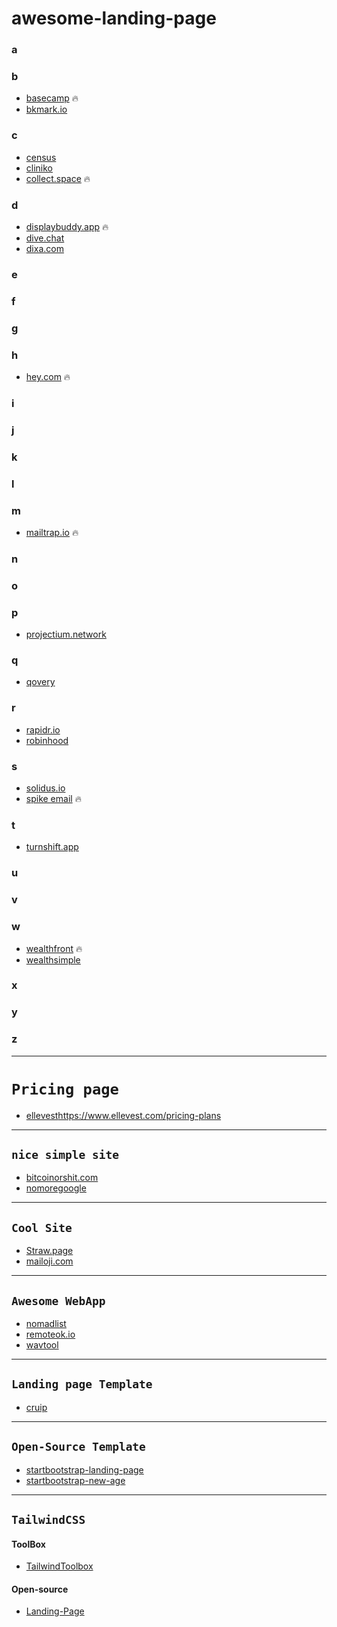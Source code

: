# awesome-landing-page

### a
### b
- [basecamp](https://basecamp.com/) 🔥
- [bkmark.io](https://bkmark.io/)
### c
- [census](https://www.getcensus.com/)
- [cliniko](https://www.cliniko.com/)
- [collect.space](https://collecta.space/) 🔥
### d
- [displaybuddy.app](https://displaybuddy.app/) 🔥
- [dive.chat](https://dive.chat/index.html)
- [dixa.com](https://www.dixa.com/)
### e
### f
### g
### h
- [hey.com](https://hey.com/) 🔥
### i
### j
### k
### l
### m
- [mailtrap.io](https://mailtrap.io/) 🔥
### n
### o
### p
- [projectium.network](https://projectium.network/)
### q
- [qovery](https://www.qovery.com/)
### r
- [rapidr.io](https://rapidr.io/)
- [robinhood](https://robinhood.com/us/en/)
### s
- [solidus.io](https://solidus.io/)
- [spike email](https://www.spikenow.com/) 🔥
### t
- [turnshift.app](https://turnshift.app/)
### u
### v
### w
- [wealthfront](https://www.wealthfront.com/) 🔥
- [wealthsimple](https://www.wealthsimple.com/en-ca/)
### x
### y
### z

---

# `Pricing page`
- [ellevest]()https://www.ellevest.com/pricing-plans

---

## `nice simple site`
- [bitcoinorshit.com](https://bitcoinorshit.com/)
- [nomoregoogle](https://nomoregoogle.com/)

---

## `Cool Site`
- [Straw.page](https://straw.page/)
- [mailoji.com](https://mailoji.com/)

---

## `Awesome WebApp`
- [nomadlist](https://nomadlist.com/)
- [remoteok.io](https://remoteok.io/)
- [wavtool](https://wavtool.com/)

---

## `Landing page Template`
- [cruip](https://cruip.com/)

---

## `Open-Source Template`
- [startbootstrap-landing-page](https://github.com/StartBootstrap/startbootstrap-landing-page)
- [startbootstrap-new-age](https://github.com/StartBootstrap/startbootstrap-new-age)

---

## `TailwindCSS`
#### ToolBox
- [TailwindToolbox](https://www.tailwindtoolbox.com/)
#### Open-source
- [Landing-Page](https://github.com/tailwindtoolbox/Landing-Page)
